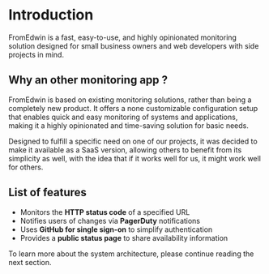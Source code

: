 # Introduction

FromEdwin is a fast, easy-to-use, and highly opinionated monitoring solution designed for small business owners and web developers with side projects in mind. 

## Why an other monitoring app ?

FromEdwin is based on existing monitoring solutions, rather than being a completely new product. It offers a none customizable configuration setup that enables quick and easy monitoring of systems and applications, making it a highly opinionated and time-saving solution for basic needs.

Designed to fulfill a specific need on one of our projects, it was decided to make it available as a SaaS version, allowing others to benefit from its simplicity as well, with the idea that if it works well for us, it might work well for others.

## List of features 

- Monitors the **HTTP status code** of a specified URL
- Notifies users of changes via **PagerDuty** notifications
- Uses **GitHub for single sign-on** to simplify authentication
- Provides a **public status page** to share availability information

To learn more about the system architecture, please continue reading the next section.
